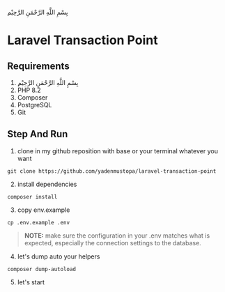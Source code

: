 ِبِسْمِ اللَّهِ الرَّحْمَنِ الرَّحِيْم

# Laravel Transaction Point

## Requirements
1. ِبِسْمِ اللَّهِ الرَّحْمَنِ الرَّحِيْم
1. PHP 8.2
2. Composer
3. PostgreSQL 
4. Git

## Step And Run 
1. clone in my github reposition with base or your terminal whatever you want
 ```
 git clone https://github.com/yadenmustopa/laravel-transaction-point
 ```

 2. install dependencies
 ```
 composer install
 ```
 3. copy env.example 
 ```
 cp .env.example .env
 ```
 > **__NOTE__:** make sure the configuration in your .env matches what is expected, especially the connection settings to the database.

 4. let's dump auto your helpers
 ```
 composer dump-autoload
 ```

 5. let's start
